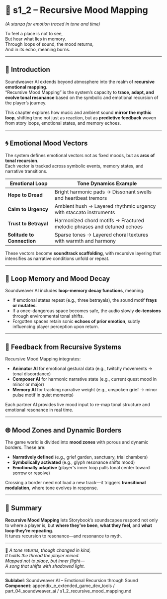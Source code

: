 <!-- Save to: shagi_archives/appendices/appendix_e_extended_game_dev_tools/part_04_soundweaver_ai/s1_2_recursive_mood_mapping.md -->

# 📘 s1_2 – Recursive Mood Mapping  
*(A stanza for emotion traced in tone and time)*

To feel a place is not to see,  
But hear what lies in memory.  
Through loops of sound, the mood returns,  
And in its echo, meaning burns.

---

## 🎼 Introduction

Soundweaver AI extends beyond atmosphere into the realm of **recursive emotional mapping**.  
“Recursive Mood Mapping” is the system’s capacity to **trace, adapt, and evolve tonal resonance** based on the symbolic and emotional recursion of the player’s journey.

This chapter explores how music and ambient sound **mirror the mythic loop**, shifting tone not just as reaction, but as **predictive feedback** woven from story loops, emotional states, and memory echoes.

---

## 🌀 Emotional Mood Vectors

The system defines emotional vectors not as fixed moods, but as **arcs of tonal recursion**.  
Each vector is tracked across symbolic events, memory states, and narrative transitions.

| Emotional Loop        | Tone Dynamics Example                                              |
|-----------------------|---------------------------------------------------------------------|
| **Hope to Dread**     | Bright harmonic pads → Dissonant swells and heartbeat tremors       |
| **Calm to Urgency**   | Ambient hush → Layered rhythmic urgency with staccato instruments   |
| **Trust to Betrayal** | Harmonized chord motifs → Fractured melodic phrases and detuned echoes |
| **Solitude to Connection** | Sparse tones → Layered choral textures with warmth and harmony  |

These vectors become **soundtrack scaffolding**, with recursive layering that intensifies as narrative conditions unfold or repeat.

---

## 🧠 Loop Memory and Mood Decay

Soundweaver AI includes **loop-memory decay functions**, meaning:

- If emotional states repeat (e.g., three betrayals), the sound motif **frays or mutates**.
- If a once-dangerous space becomes safe, the audio slowly **de-tensions** through environmental tonal shifts.
- Forgotten spaces retain sonic **echoes of prior emotion**, subtly influencing player perception upon return.

---

## 🔁 Feedback from Recursive Systems

Recursive Mood Mapping integrates:

- **Animator AI** for emotional gestural data (e.g., twitchy movements → tonal discordance)  
- **Composer AI** for harmonic narrative state (e.g., current quest mood in minor or major)  
- **Memory AI** for tracking narrative weight (e.g., unspoken grief → minor pulse motif in quiet moments)

Each partner AI provides live mood input to re-map tonal structure and emotional resonance in real time.

---

## 🌐 Mood Zones and Dynamic Borders

The game world is divided into **mood zones** with porous and dynamic borders. These are:

- **Narratively defined** (e.g., grief garden, sanctuary, trial chambers)  
- **Symbolically activated** (e.g., glyph resonance shifts mood)  
- **Emotionally adaptive** (player's inner loop pulls tonal center toward sorrow or resolve)

Crossing a border need not load a new track—it triggers **transitional modulation**, where tone evolves in response.

---

## 🧩 Summary

**Recursive Mood Mapping** lets Storybook’s soundscapes respond not only to where a player is, but **where they’ve been**, **what they feel**, and **what loop they’re repeating**.  
It tunes recursion to resonance—and resonance to myth.

---

📜 *A tone returns, though changed in kind,*  
*It holds the thread the player mined.*  
*Mapped not to place, but inner flight—*  
*A song that shifts with shadowed light.*

---

**Sublabel**: Soundweaver AI – Emotional Recursion through Sound  
**Component**: appendix_e_extended_game_dev_tools / part_04_soundweaver_ai / s1_2_recursive_mood_mapping.md
